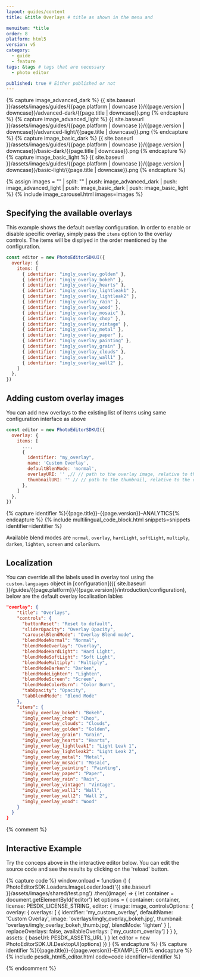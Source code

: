 ```yaml
---
layout: guides/content
title: &title Overlays # title as shown in the menu and

menuitem: *title
order: 8
platform: html5
version: v5
category:
  - guide
  - feature
tags: &tags # tags that are necessary
  - photo editor

published: true # Either published or not
---
```


{% capture image_advanced_dark %}
{{ site.baseurl }}/assets/images/guides/{{page.platform | downcase }}/{{page.version | downcase}}/advanced-dark/{{page.title | downcase}}.png
{% endcapture %}
{% capture image_advanced_light %}
{{ site.baseurl }}/assets/images/guides/{{page.platform | downcase }}/{{page.version | downcase}}/advanced-light/{{page.title | downcase}}.png
{% endcapture %}
{% capture image_basic_dark %}
{{ site.baseurl }}/assets/images/guides/{{page.platform | downcase }}/{{page.version | downcase}}/basic-dark/{{page.title | downcase}}.png
{% endcapture %}
{% capture image_basic_light %}
{{ site.baseurl }}/assets/images/guides/{{page.platform | downcase }}/{{page.version | downcase}}/basic-light/{{page.title | downcase}}.png
{% endcapture %}

{% assign images = "" | split: "" | push: image_advanced_dark | push: image_advanced_light | push: image_basic_dark | push: image_basic_light %}
{% include image_carousel.html images=images %}


## Specifying the available overlays

This example shows the default overlay configuration.
In order to enable or disable specific overlay, simply pass the `items` option to the overlay controls. The items will be displyed in the order mentioned by the configuration.

```js
const editor = new PhotoEditorSDKUI({
  overlay: {
    items: [
      { identifier: "imgly_overlay_golden" },
      { identifier: "imgly_overlay_bokeh" },
      { identifier: "imgly_overlay_hearts" },
      { identifier: "imgly_overlay_lightleak1" },
      { identifier: "imgly_overlay_lightleak2" },
      { identifier: "imgly_overlay_rain" },
      { identifier: "imgly_overlay_wood" },
      { identifier: "imgly_overlay_mosaic" },
      { identifier: "imgly_overlay_chop" },
      { identifier: "imgly_overlay_vintage" },
      { identifier: "imgly_overlay_metal" },
      { identifier: "imgly_overlay_paper" },
      { identifier: "imgly_overlay_painting" },
      { identifier: "imgly_overlay_grain" },
      { identifier: "imgly_overlay_clouds" },
      { identifier: "imgly_overlay_wall1" },
      { identifier: "imgly_overlay_wall2" },
    ]
  },
})
```

## Adding custom overlay images

You can add new overlays to the existing list of items using same configuration interface as above

```js
const editor = new PhotoEditorSDKUI({
  overlay: {
    items: [
      ...,
      {
        identifier: "my_overlay",
        name: 'Custom Overlay',
        defaultBlenMode: 'normal',
        overlayURI: '' ,// // path to the overlay image, relative to the overlay asset directory
        thumbnailURI: '' // // path to the thumbnail, relative to the overlay asset directory
      },
    ]
  },
})
```

{% capture identifier %}{{page.title}}-{{page.version}}-ANALYTICS{% endcapture %}
{% include multilingual_code_block.html snippets=snippets identifier=identifier %}

Available blend modes are `normal`, `overlay`, `hardLight`, `softLight`, `multiply`, `darken`, `lighten`, `screen` and `colorBurn`.

## Localization

You can override all the labels used in overlay tool using the `custom.languages` object in [configuration]({{ site.baseurl }}/guides/{{page.platform}}/{{page.version}}/introduction/configuration), below are the default overlay localisation lables

```json
"overlay": {
    "title": "Overlays",
    "controls": {
      "buttonReset": "Reset to default",
      "sliderOpacity": "Overlay Opacity",
      "carouselBlendMode": "Overlay Blend mode",
      "blendModeNormal": "Normal",
      "blendModeOverlay": "Overlay",
      "blendModeHardLight": "Hard Light",
      "blendModeSoftLight": "Soft Light",
      "blendModeMultiply": "Multiply",
      "blendModeDarken": "Darken",
      "blendModeLighten": "Lighten",
      "blendModeScreen": "Screen",
      "blendModeColorBurn": "Color Burn",
      "tabOpacity": "Opacity",
      "tabBlendMode": "Blend Mode"
    },
    "items": {
      "imgly_overlay_bokeh": "Bokeh",
      "imgly_overlay_chop": "Chop",
      "imgly_overlay_clouds": "Clouds",
      "imgly_overlay_golden": "Golden",
      "imgly_overlay_grain": "Grain",
      "imgly_overlay_hearts": "Hearts",
      "imgly_overlay_lightleak1": "Light Leak 1",
      "imgly_overlay_lightleak2": "Light Leak 2",
      "imgly_overlay_metal": "Metal",
      "imgly_overlay_mosaic": "Mosaic",
      "imgly_overlay_painting": "Painting",
      "imgly_overlay_paper": "Paper",
      "imgly_overlay_rain": "Rain",
      "imgly_overlay_vintage": "Vintage",
      "imgly_overlay_wall1": "Wall",
      "imgly_overlay_wall2": "Wall 2",
      "imgly_overlay_wood": "Wood"
    }
  }
}
```

{% comment %}

## Interactive Example

Try the conceps above in the interactive editor below. You can edit the source code and see the results by clicking on the 'reload' button.

{% capture code %}
window.onload = function () {
        PhotoEditorSDK.Loaders.ImageLoader.load('{{ site.baseurl }}/assets/images/shared/test.png')
          .then((image) => {
            let container = document.getElementById('editor')
            let options = {
              container: container,
              license: PESDK_LICENSE_STRING,
              editor: {
                image: image,
                controlsOptions: {
                  overlay: {
                    overlays: [
                      {
                        identifier: 'my_custom_overlay',
                        defaultName: 'Custom Overlay',
                        image: 'overlays/imgly_overlay_bokeh.jpg',
                        thumbnail: 'overlays/imgly_overlay_bokeh_thumb.jpg',
                        blendMode: 'lighten'
                      }
                    ],
                    replaceOverlays: false,
                    availableOverlays: ['my_custom_overlay']
                  }
                }
              },
              assets: {
                baseUrl: PESDK_ASSETS_URL
              }
            }
            let editor = new PhotoEditorSDK.UI.DesktopUI(options)
        })
      }
{% endcapture %}
{% capture identifier %}{{page.title}}-{{page.version}}-EXAMPLE-01{% endcapture %}
{% include pesdk_html5_editor.html code=code identifier=identifier %}

{% endcomment %}